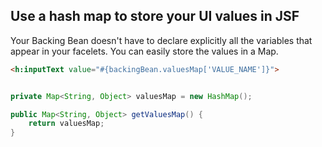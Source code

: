 ## Use a hash map to store your UI values in JSF

Your Backing Bean doesn't have to declare explicitly all the variables that appear in your facelets. You can easily store the values in a Map.

```html
<h:inputText value="#{backingBean.valuesMap['VALUE_NAME']}">
```

```java

private Map<String, Object> valuesMap = new HashMap();

public Map<String, Object> getValuesMap() {
    return valuesMap;
}
```